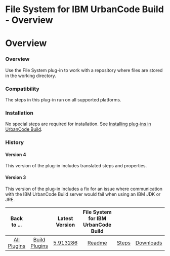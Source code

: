 
File System for IBM UrbanCode Build - Overview
==============================================

# Overview



### Overview




 


Use the File System plug-in to work with a repository where files are stored in the working 
directory.


### Compatibility


The steps in this plug-in run on all supported platforms.


### Installation


No 
special steps are required for installation. See [Installing plug-ins in UrbanCode 
Build](http://www-01.ibm.com/support/knowledgecenter/#!/SS8NMD_6.1.0/com.ibm.ucbuild.doc/topics/plugin_ch.html 
"Installing plug-ins in UrbanCode Build").


### History


#### Version 4


This version of the plug-in includes 
translated steps and properties.


#### Version 3


This version of the plug-in includes a fix for an issue where 
communication with the IBM UrbanCode Build server would fail when using an IBM JDK or JRE.




|Back to ...||Latest Version|File System for IBM UrbanCode Build |||
| :---: | :---: | :---: | :---: | :---: | :---: |
|[All Plugins](../../index.md)|[Build Plugins](../README.md)|[5.913286](https://raw.githubusercontent.com/UrbanCode/IBM-UCB-PLUGINS/main/files/FileSystem/FileSystem-5.913286.zip)|[Readme](README.md)|[Steps](steps.md)|[Downloads](downloads.md)|

